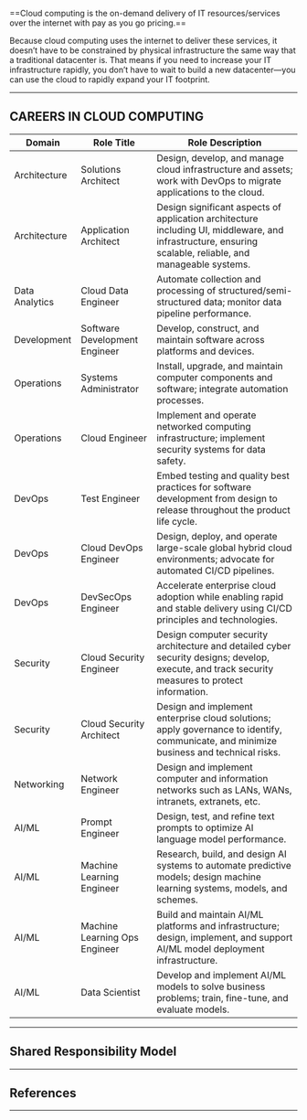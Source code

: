 ==Cloud computing is the on-demand delivery of IT resources/services over the internet with pay as you go pricing.==

Because cloud computing uses the internet to deliver these services, it doesn’t have to be constrained by physical infrastructure the same way that a traditional datacenter is. That means if you need to increase your IT infrastructure rapidly, you don’t have to wait to build a new datacenter—you can use the cloud to rapidly expand your IT footprint.

---

## CAREERS IN CLOUD COMPUTING

| **Domain**     | **Role Title**                | **Role Description**                                                                                                                                      |
| -------------- | ----------------------------- | --------------------------------------------------------------------------------------------------------------------------------------------------------- |
| Architecture   | Solutions Architect           | Design, develop, and manage cloud infrastructure and assets; work with DevOps to migrate applications to the cloud.                                       |
| Architecture   | Application Architect         | Design significant aspects of application architecture including UI, middleware, and infrastructure, ensuring scalable, reliable, and manageable systems. |
| Data Analytics | Cloud Data Engineer           | Automate collection and processing of structured/semi-structured data; monitor data pipeline performance.                                                 |
| Development    | Software Development Engineer | Develop, construct, and maintain software across platforms and devices.                                                                                   |
| Operations     | Systems Administrator         | Install, upgrade, and maintain computer components and software; integrate automation processes.                                                          |
| Operations     | Cloud Engineer                | Implement and operate networked computing infrastructure; implement security systems for data safety.                                                     |
| DevOps         | Test Engineer                 | Embed testing and quality best practices for software development from design to release throughout the product life cycle.                               |
| DevOps         | Cloud DevOps Engineer         | Design, deploy, and operate large-scale global hybrid cloud environments; advocate for automated CI/CD pipelines.                                         |
| DevOps         | DevSecOps Engineer            | Accelerate enterprise cloud adoption while enabling rapid and stable delivery using CI/CD principles and technologies.                                    |
| Security       | Cloud Security Engineer       | Design computer security architecture and detailed cyber security designs; develop, execute, and track security measures to protect information.          |
| Security       | Cloud Security Architect      | Design and implement enterprise cloud solutions; apply governance to identify, communicate, and minimize business and technical risks.                    |
| Networking     | Network Engineer              | Design and implement computer and information networks such as LANs, WANs, intranets, extranets, etc.                                                     |
| AI/ML          | Prompt Engineer               | Design, test, and refine text prompts to optimize AI language model performance.                                                                          |
| AI/ML          | Machine Learning Engineer     | Research, build, and design AI systems to automate predictive models; design machine learning systems, models, and schemes.                               |
| AI/ML          | Machine Learning Ops Engineer | Build and maintain AI/ML platforms and infrastructure; design, implement, and support AI/ML model deployment infrastructure.                              |
| AI/ML          | Data Scientist                | Develop and implement AI/ML models to solve business problems; train, fine-tune, and evaluate models.                                                     |

---

## Shared Responsibility Model


---

## References



---

